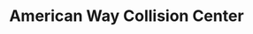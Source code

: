 ---
title: "American Way Collision Center"
url: /spokane/american-way-collision-center/
shop: Autowerkstatt
---